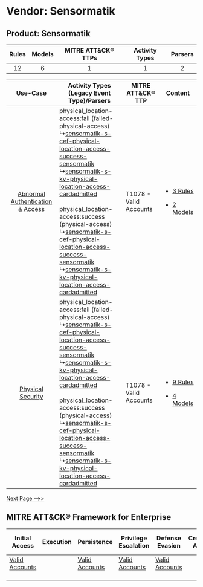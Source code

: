 Vendor: Sensormatik
===================
Product: Sensormatik
--------------------
| Rules | Models | MITRE ATT&CK® TTPs | Activity Types | Parsers |
|:-----:|:------:|:------------------:|:--------------:|:-------:|
|  12   |   6    |         1          |       1        |    2    |

|    Use-Case    | Activity Types (Legacy Event Type)/Parsers    | MITRE ATT&CK® TTP          | Content    |
|:----:| ---- | ---- | ---- |
| [Abnormal Authentication & Access](../../../UseCases/uc_abnormal_authentication_&_access.md) |  physical_location-access:fail (failed-physical-access)<br> ↳[sensormatik-s-cef-physical-location-access-success-sensormatik](Ps/pC_sensormatikscefphysicallocationaccesssuccesssensormatik.md)<br> ↳[sensormatik-s-kv-physical-location-access-cardadmitted](Ps/pC_sensormatikskvphysicallocationaccesscardadmitted.md)<br><br> physical_location-access:success (physical-access)<br> ↳[sensormatik-s-cef-physical-location-access-success-sensormatik](Ps/pC_sensormatikscefphysicallocationaccesssuccesssensormatik.md)<br> ↳[sensormatik-s-kv-physical-location-access-cardadmitted](Ps/pC_sensormatikskvphysicallocationaccesscardadmitted.md)<br> | T1078 - Valid Accounts<br> | [<ul><li>3 Rules</li></ul><ul><li>2 Models</li></ul>](RM/r_m_sensormatik_sensormatik_Abnormal_Authentication_&_Access.md) |
|    [Physical Security](../../../UseCases/uc_physical_security.md)    |  physical_location-access:fail (failed-physical-access)<br> ↳[sensormatik-s-cef-physical-location-access-success-sensormatik](Ps/pC_sensormatikscefphysicallocationaccesssuccesssensormatik.md)<br> ↳[sensormatik-s-kv-physical-location-access-cardadmitted](Ps/pC_sensormatikskvphysicallocationaccesscardadmitted.md)<br><br> physical_location-access:success (physical-access)<br> ↳[sensormatik-s-cef-physical-location-access-success-sensormatik](Ps/pC_sensormatikscefphysicallocationaccesssuccesssensormatik.md)<br> ↳[sensormatik-s-kv-physical-location-access-cardadmitted](Ps/pC_sensormatikskvphysicallocationaccesscardadmitted.md)<br> | T1078 - Valid Accounts<br> | [<ul><li>9 Rules</li></ul><ul><li>4 Models</li></ul>](RM/r_m_sensormatik_sensormatik_Physical_Security.md)    |
[Next Page -->>](2_ds_sensormatik_sensormatik.md)

MITRE ATT&CK® Framework for Enterprise
--------------------------------------
| Initial Access                                                      | Execution | Persistence                                                         | Privilege Escalation                                                | Defense Evasion                                                     | Credential Access | Discovery | Lateral Movement | Collection | Command and Control | Exfiltration | Impact |
| ------------------------------------------------------------------- | --------- | ------------------------------------------------------------------- | ------------------------------------------------------------------- | ------------------------------------------------------------------- | ----------------- | --------- | ---------------- | ---------- | ------------------- | ------------ | ------ |
| [Valid Accounts](https://attack.mitre.org/techniques/T1078)<br><br> |           | [Valid Accounts](https://attack.mitre.org/techniques/T1078)<br><br> | [Valid Accounts](https://attack.mitre.org/techniques/T1078)<br><br> | [Valid Accounts](https://attack.mitre.org/techniques/T1078)<br><br> |                   |           |                  |            |                     |              |        |